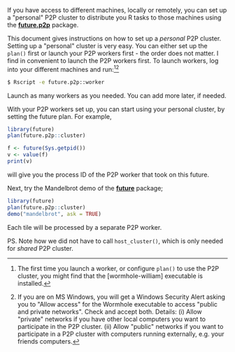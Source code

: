 <!--
%\VignetteIndexEntry{future.p2p: A Personal P2P Cluster}
%\VignetteAuthor{Henrik Bengtsson}
%\VignetteKeyword{R}
%\VignetteKeyword{package}
%\VignetteKeyword{vignette}
%\VignetteKeyword{Rprofile}
%\VignetteKeyword{Renviron}
%\VignetteEngine{future.p2p::selfonly}
-->

If you have access to different machines, locally or remotely, you can
set up a "personal" P2P cluster to distribute you R tasks to those
machines using the **[future.p2p]** package.

This document gives instructions on how to set up a _personal_ P2P
cluster. Setting up a "personal" cluster is very easy. You can either
set up the `plan()` first or launch your P2P workers first - the order
does not matter. I find in convenient to launch the P2P workers first.
To launch workers, log into your different machines and run:[^1][^2]

```sh
$ Rscript -e future.p2p::worker
```

Launch as many workers as you needed. You can add more later, if
needed.


With your P2P workers set up, you can start using your personal
cluster, by setting the future plan.  For example,

```r
library(future)
plan(future.p2p::cluster)

f <- future(Sys.getpid())
v <- value(f)
print(v)
```

will give you the process ID of the P2P worker that took on this
future.

Next, try the Mandelbrot demo of the **[future]** package;

```r
library(future)
plan(future.p2p::cluster)
demo("mandelbrot", ask = TRUE)
```

Each tile will be processed by a separate P2P worker.

PS. Note how we did not have to call `host_cluster()`, which is only
needed for _shared_ P2P cluster.

[^1]: The first time you launch a worker, or configure `plan()` to use
      the P2P cluster, you might find that the [wormhole-william]
      executable is installed.

[^2]: If you are on MS Windows, you will get a Windows Security Alert
      asking you to "Allow access" for the Wormhole executable to
      access "public and private networks". Check and accept
      both. Details: (i) Allow "private" networks if you have other
      local computers you want to participate in the P2P cluster. (ii)
      Allow "public" networks if you want to participate in a P2P
      cluster with computers running externally, e.g. your friends
      computers.

[future.p2p]: https://future.p2p.futureverse.org/
[future]: https://future.futureverse.org
